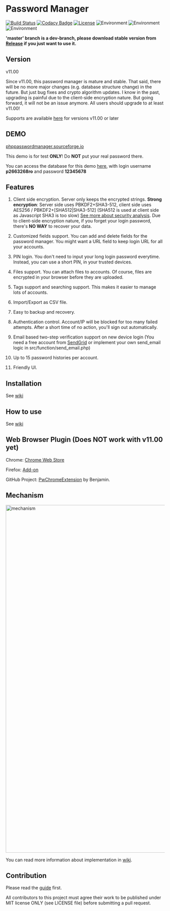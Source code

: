 # Password Manager
[![Build Status](https://travis-ci.org/zeruniverse/Password-Manager.svg)](https://travis-ci.org/zeruniverse/Password-Manager)
[![Codacy Badge](https://api.codacy.com/project/badge/grade/b5d954be72144355aa258748cfd05bca)](https://www.codacy.com/app/zzy8200/Password-Manager)
[![License](https://img.shields.io/badge/license-MIT-blue.svg)](https://github.com/zeruniverse/Password-Manager/blob/master/LICENSE)
![Environment](https://img.shields.io/badge/PHP-7.1+-blue.svg)
![Environment](https://img.shields.io/badge/MySQL-required-ff69b4.svg)
![Environment](https://img.shields.io/badge/HTTPS-required-66ccff.svg)

**'master' branch is a dev-branch, please download stable version from [Release](https://github.com/zeruniverse/Password-Manager/releases) if you just want to use it.**

## Version

v11.00

Since v11.00, this password manager is mature and stable. That said, there will be no more major changes (e.g. database structure change) in the future. But just bug fixes and crypto algorithm updates. I know in the past, upgrading is painful due to the client-side encryption nature. But going forward, it will not be an issue anymore. All users should upgrade to at least v11.00!

Supports are available [here](https://github.com/zeruniverse/Password-Manager/issues) for versions v11.00 or later

## DEMO
[phppasswordmanager.sourceforge.io](https://phppasswordmanager.sourceforge.io)

This demo is for test **ONLY**! Do **NOT** put your real password there.

You can access the database for this demo [here](https://mysql-p.sourceforge.net), with login username **p2663268ro** and password **12345678**

## Features

1. Client side encryption. Server only keeps the encrypted strings. **Strong encryption**: Server side uses PBKDF2+SHA3-512, client side uses AES256 / PBKDF2+[SHA512|SHA3-512]  (SHA512 is used at client side as Javascript SHA3 is too slow)  [See more about security analysis](https://github.com/zeruniverse/Password-Manager/wiki/Mechanism#safety). Due to client-side encryption nature, if you forget your login password, there's **NO WAY** to recover your data.

2. Customized fields support. You can add and delete fields for the password manager. You might want a URL field to keep login URL for all your accounts.

3. PIN login. You don't need to input your long login password everytime. Instead, you can use a short PIN, in your trusted devices.

4. Files support. You can attach files to accounts. Of course, files are encrypted in your browser before they are uploaded.

5. Tags support and searching support. This makes it easier to manage lots of accounts.

6. Import/Export as CSV file.

7. Easy to backup and recovery.

8. Authentication control. Account/IP will be blocked for too many failed attempts. After a short time of no action, you'll sign out automatically.

9. Email based two-step verification support on new device login (You need a free account from [SendGrid](https://sendgrid.com/) or implement your own send_email logic in src/function/send_email.php)

10. Up to 15 password histories per account.

11. Friendly UI.

## Installation
See [wiki](https://github.com/zeruniverse/Password-Manager/wiki/Installation)

## How to use
See [wiki](https://github.com/zeruniverse/Password-Manager/wiki)

## Web Browser Plugin (Does NOT work with v11.00 yet)

Chrome: [Chrome Web Store](https://chrome.google.com/webstore/detail/password-manager/mbfjokpccbakbnnpklkcginkalkijkan)

Firefox: [Add-on](https://addons.mozilla.org/en-US/firefox/addon/self-hosted-password-addon/)

GitHub Project: [PwChromeExtension](https://github.com/BenjaminHae/PwChromeExtension) by Benjamin.

## Mechanism

<img width="1098" alt="mechanism" src="https://user-images.githubusercontent.com/4648756/89339157-8c6f7b00-d652-11ea-8407-2457c442d32b.jpg">

You can read more information about implementation in [wiki](https://github.com/zeruniverse/Password-Manager/wiki/Mechanism).

## Contribution

Please read the [guide](https://github.com/zeruniverse/Password-Manager/wiki/Contribution) first.

All contributors to this project must agree their work to be published under MIT license ONLY (see LICENSE file) before submitting a pull request.
